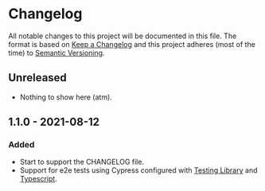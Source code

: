 # Changelog

All notable changes to this project will be documented in this file. The format is based on [Keep a Changelog](https://keepachangelog.com/en/1.0.0/) and this project adheres (most of the time) to [Semantic Versioning](https://semver.org/spec/v2.0.0.html).

## Unreleased

- Nothing to show here (atm).

## 1.1.0 - 2021-08-12

### Added

- Start to support the CHANGELOG file.
- Support for e2e tests using Cypress configured with [Testing Library](https://testing-library.com/docs/cypress-testing-library/intro/) and [Typescript](https://docs.cypress.io/guides/tooling/typescript-support#Configure-tsconfig-json).
